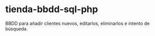 # tienda-bbdd-sql-php

BBDD para añadir clientes nuevos, editarlos, eliminarlos e intento de búsqueda.
